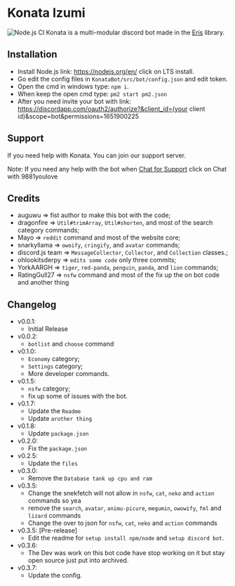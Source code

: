 # Konata Izumi 
![Node.js CI](https://github.com/RatingGull27/KonataBot/workflows/Node.js%20CI/badge.svg?branch=master)
Konata is a multi-modular discord bot made in the [Eris](https://abal.moe/Eris) library.

## Installation
* Install Node.js link: https://nodejs.org/en/ click on LTS install.
* Go edit the config files in `KonataBot/src/bot/config.json` and edit token.
* Open the cmd in windows type: `npm i`.
* When keep the open cmd type: `pm2 start pm2.json`
* After you need invite your bot with link: https://discordapp.com/oauth2/authorize?&client_id=(your client id)&scope=bot&permissions=1651900225

## Support
If you need help with Konata. You can join our support server.

Note: If you need any help with the bot when [Chat for Support](https://keybase.io/9881youlove#_) click on Chat with 9881youlove

## Credits
* auguwu => fist author to make this bot with the code;
* dragonfire => `Util#trimArray`, `Util#shorten`, and most of the search category commands;
* Mayo => `reddit` command and most of the website core;
* snarkyllama => `owoify`, `cringify`, and `avatar` commands;
* discord.js team => `MessageCollector`, `Collector`, and `Collection` classes.;
* ohlookitsderpy => `edits some code` only three commits;
* YorkAARGH => `tiger`, `red-panda`, `penguin`, `panda`, and `lion` commands;
* RatingGull27 => `nsfw` command and most of the fix up the on bot code and another thing

## Changelog
* v0.0.1:
    * Initial Release
* v0.0.2:
    * `botlist` and `choose` command
* v0.1.0:
    * `Economy` category;
    * `Settings` category;
    * More developer commands.
* v0.1.5:
   * `nsfw` category;
   * fix up some of issues with the bot.
* v0.1.7:
    * Update the `Readme`
    * Update `arother thing`
 * v0.1.8:
    * Update `package.json`
 * v0.2.0:
    * Fix the `package.json`
 * v0.2.5:
    * Update the `files`
 * v0.3.0:
    * Remove the `Database tank up cpu and ram`
 * v0.3.5:
    * Change the snekfetch will not allow in `nsfw`, `cat`, `neko` and `action` commands so yea
    * remove the `search`, `avatar`, `animu-picure`, `megumin`, `owowify`, `fml` and `lizard` commands
    * Change the over to json for `nsfw`, `cat`, `neko` and `action` commands
 * v0.3.5: [Pre-release]
    * Edit the readme for `setup install npm/node` and `setup discord bot`.
 * v0.3.6:
    * The Dev was work on this bot code have stop working on it but stay open source just put into archived.
 * v0.3.7:
    * Update the config.
